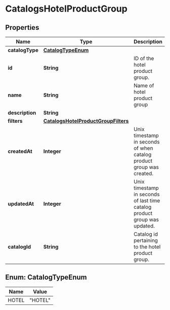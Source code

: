 

# CatalogsHotelProductGroup


## Properties

| Name | Type | Description | Notes |
|------------ | ------------- | ------------- | -------------|
|**catalogType** | [**CatalogTypeEnum**](#CatalogTypeEnum) |  |  |
|**id** | **String** | ID of the hotel product group. |  |
|**name** | **String** | Name of hotel product group |  [optional] |
|**description** | **String** |  |  [optional] |
|**filters** | [**CatalogsHotelProductGroupFilters**](CatalogsHotelProductGroupFilters.md) |  |  |
|**createdAt** | **Integer** | Unix timestamp in seconds of when catalog product group was created. |  [optional] |
|**updatedAt** | **Integer** | Unix timestamp in seconds of last time catalog product group was updated. |  [optional] |
|**catalogId** | **String** | Catalog id pertaining to the hotel product group. |  |



## Enum: CatalogTypeEnum

| Name | Value |
|---- | -----|
| HOTEL | &quot;HOTEL&quot; |



